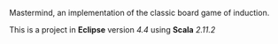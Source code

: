 Mastermind, an implementation of the classic board game of induction.

This is a project in **Eclipse** version _4.4_ using **Scala** _2.11.2_